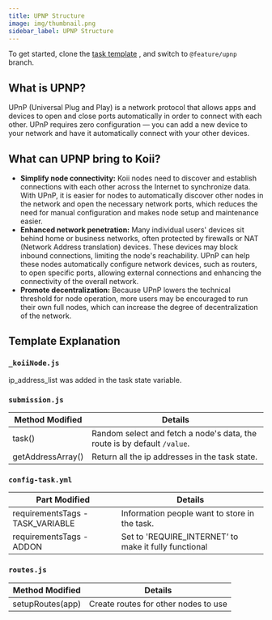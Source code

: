 ```yaml
---
title: UPNP Structure
image: img/thumbnail.png
sidebar_label: UPNP Structure
---
```

To get started, clone the [task template](https://github.com/koii-network/task-template) , and switch to `@feature/upnp` branch. 

## What is UPNP?

UPnP (Universal Plug and Play) is a network protocol that allows apps and devices to open and close ports automatically in order to connect with each other. UPnP requires zero configuration — you can add a new device to your network and have it automatically connect with your other devices.

## What can UPNP bring to Koii?

 

- **Simplify node connectivity:** Koii nodes need to discover and establish connections with each other across the Internet to synchronize data. With UPnP, it is easier for nodes to automatically discover other nodes in the network and open the necessary network ports, which reduces the need for manual configuration and makes node setup and maintenance easier.
- **Enhanced network penetration:** Many individual users' devices sit behind home or business networks, often protected by firewalls or NAT (Network Address translation) devices. These devices may block inbound connections, limiting the node's reachability. UPnP can help these nodes automatically configure network devices, such as routers, to open specific ports, allowing external connections and enhancing the connectivity of the overall network.
- **Promote decentralization:** Because UPnP lowers the technical threshold for node operation, more users may be encouraged to run their own full nodes, which can increase the degree of decentralization of the network.

## Template Explanation

### `_koiiNode.js`

ip_address_list was added in the task state variable. 

### **`submission.js`**

| Method Modified | Details |
| --- | --- |
| task() | Random select and fetch a node's data, the route is by default `/value`.  |
| getAddressArray() | Return all the ip addresses in the task state.  |

### `config-task.yml`

| Part Modified | Details |
| --- | --- |
| requirementsTags - TASK_VARIABLE  | Information people want to store in the task. |
| requirementsTags - ADDON | Set to 'REQUIRE_INTERNET’ to make it fully functional |

### **`routes.js`**

| Method Modified | Details |
| --- | --- |
| setupRoutes(app)  | Create routes for other nodes to use |

